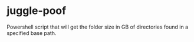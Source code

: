 # juggle-poof
Powershell script that will get the folder size in GB of directories found in a specified base path. 
